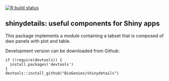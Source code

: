 <!-- badges: start -->
  [![R build status](https://github.com/hadexversum/shinyKrysia/workflows/R-CMD-check/badge.svg)](https://github.com/hadexversum/shinyKrysia/actions)

## shinydetails: useful components for Shiny apps

This package implements a module containing a tabset that is composed of dwo panels with plot and table.

Development version can be downloaded from Github:

```
if (!require(devtools)) {
  install.packages('devtools')
}
devtools::install_github("BioGenies/shinydetails")
```
